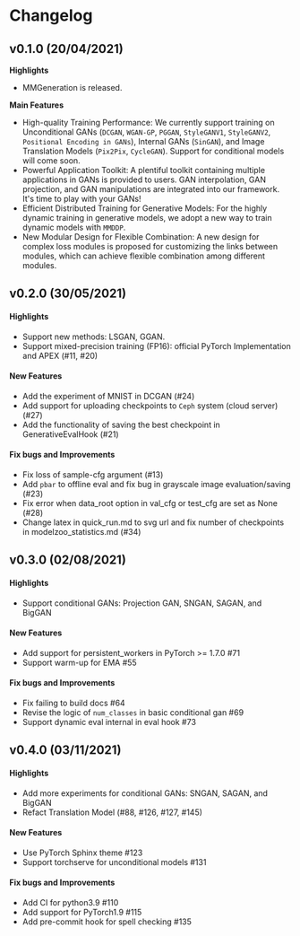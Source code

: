 # Changelog

## v0.1.0 (20/04/2021)

**Highlights**

- MMGeneration is released.

**Main Features**

- High-quality Training Performance: We currently support training on Unconditional GANs (`DCGAN`, `WGAN-GP`, `PGGAN`, `StyleGANV1`, `StyleGANV2`, `Positional Encoding in GANs`), Internal GANs (`SinGAN`), and Image Translation Models (`Pix2Pix`, `CycleGAN`). Support for conditional models will come soon.
- Powerful Application Toolkit: A plentiful toolkit containing multiple applications in GANs is provided to users. GAN interpolation, GAN projection, and GAN manipulations are integrated into our framework. It's time to play with your GANs!
- Efficient Distributed Training for Generative Models: For the highly dynamic training in generative models, we adopt a new way to train dynamic models with `MMDDP`.
- New Modular Design for Flexible Combination: A new design for complex loss modules is proposed for customizing the links between modules, which can achieve flexible combination among different modules.


## v0.2.0 (30/05/2021)

#### Highlights
- Support new methods: LSGAN, GGAN.
- Support mixed-precision training (FP16): official PyTorch Implementation and APEX (#11, #20)

#### New Features

- Add the experiment of MNIST in DCGAN (#24)
- Add support for uploading checkpoints to `Ceph` system (cloud server) (#27)
- Add the functionality of saving the best checkpoint in GenerativeEvalHook (#21)

#### Fix bugs and Improvements

- Fix loss of sample-cfg argument (#13)
- Add `pbar` to offline eval and fix bug in grayscale image evaluation/saving (#23)
- Fix error when data_root option in val_cfg or test_cfg are set as None (#28)
- Change latex in quick_run.md to svg url and fix number of checkpoints in modelzoo_statistics.md (#34)


## v0.3.0 (02/08/2021)

#### Highlights
- Support conditional GANs: Projection GAN, SNGAN, SAGAN, and BigGAN

#### New Features

- Add support for persistent_workers in PyTorch >= 1.7.0 #71
- Support warm-up for EMA #55

#### Fix bugs and Improvements

- Fix failing to build docs #64
- Revise the logic of `num_classes` in basic conditional gan #69
- Support dynamic eval internal in eval hook #73


## v0.4.0 (03/11/2021)

#### Highlights
- Add more experiments for conditional GANs: SNGAN, SAGAN, and BigGAN
- Refact Translation Model (#88, #126, #127, #145)

#### New Features

- Use PyTorch Sphinx theme #123
- Support torchserve for unconditional models #131

#### Fix bugs and Improvements

- Add CI for python3.9 #110
- Add support for PyTorch1.9 #115
- Add pre-commit hook for spell checking #135
